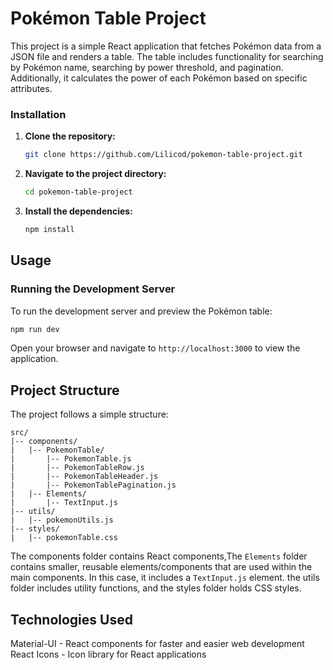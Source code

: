 # Pokémon Table Project

This project is a simple React application that fetches Pokémon data from a JSON file and renders a table. The table includes functionality for searching by Pokémon name, searching by power threshold, and pagination. Additionally, it calculates the power of each Pokémon based on specific attributes.

### Installation

1. **Clone the repository:**

   ```bash
   git clone https://github.com/Lilicod/pokemon-table-project.git
   ```

2. **Navigate to the project directory:**

   ```bash
   cd pokemon-table-project
   ```

3. **Install the dependencies:**

   ```bash
   npm install
   ```

## Usage

### Running the Development Server

To run the development server and preview the Pokémon table:

```bash
npm run dev
```

Open your browser and navigate to `http://localhost:3000` to view the application.

## Project Structure

The project follows a simple structure:

```
src/
|-- components/
|   |-- PokemonTable/
|       |-- PokemonTable.js
|       |-- PokemonTableRow.js
|       |-- PokemonTableHeader.js
|       |-- PokemonTablePagination.js
|   |-- Elements/
|       |-- TextInput.js
|-- utils/
|   |-- pokemonUtils.js
|-- styles/
|   |-- pokemonTable.css
```

The components folder contains React components,The `Elements` folder contains smaller, reusable elements/components that are used within the main components. In this case, it includes a `TextInput.js` element. the utils folder includes utility functions, and the styles folder holds CSS styles.

## Technologies Used

Material-UI - React components for faster and easier web development
React Icons - Icon library for React applications